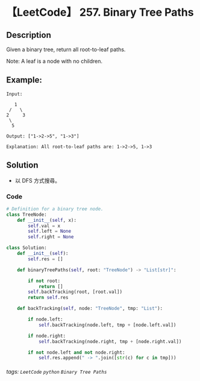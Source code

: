 # 【LeetCode】 257. Binary Tree Paths

## Description
Given a binary tree, return all root-to-leaf paths.

Note: A leaf is a node with no children.

## Example:

```
Input:

   1
 /   \
2     3
 \
  5

Output: ["1->2->5", "1->3"]

Explanation: All root-to-leaf paths are: 1->2->5, 1->3
```

## Solution
* 以 DFS 方式搜尋。

### Code
```python
# Definition for a binary tree node.
class TreeNode:
    def __init__(self, x):
        self.val = x
        self.left = None
        self.right = None

class Solution:
    def __init__(self):
        self.res = []

    def binaryTreePaths(self, root: "TreeNode") -> "List[str]":

        if not root:
            return []
        self.backTracking(root, [root.val])
        return self.res

    def backTracking(self, node: "TreeNode", tmp: "List"):

        if node.left:
            self.backTracking(node.left, tmp + [node.left.val])

        if node.right:
            self.backTracking(node.right, tmp + [node.right.val])

        if not node.left and not node.right:
            self.res.append(" -> ".join([str(c) for c in tmp]))
```

###### tags: `LeetCode` `python` `Binary Tree Paths` 